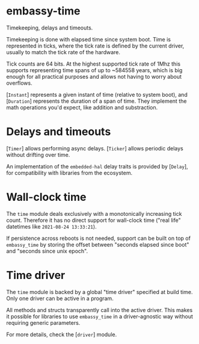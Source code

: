 # embassy-time

Timekeeping, delays and timeouts.

Timekeeping is done with elapsed time since system boot. Time is represented in
ticks, where the tick rate is defined by the current driver, usually to match
the tick rate of the hardware.

Tick counts are 64 bits. At the highest supported tick rate of 1Mhz this supports
representing time spans of up to ~584558 years, which is big enough for all practical
purposes and allows not having to worry about overflows.

[`Instant`] represents a given instant of time (relative to system boot), and [`Duration`]
represents the duration of a span of time. They implement the math operations you'd expect,
like addition and substraction.

# Delays and timeouts

[`Timer`] allows performing async delays. [`Ticker`] allows periodic delays without drifting over time.

An implementation of the `embedded-hal` delay traits is provided by [`Delay`], for compatibility
with libraries from the ecosystem.

# Wall-clock time

The `time` module deals exclusively with a monotonically increasing tick count.
Therefore it has no direct support for wall-clock time ("real life" datetimes
like `2021-08-24 13:33:21`).

If persistence across reboots is not needed, support can be built on top of
`embassy_time` by storing the offset between "seconds elapsed since boot"
and "seconds since unix epoch".

# Time driver

The `time` module is backed by a global "time driver" specified at build time.
Only one driver can be active in a program.

All methods and structs transparently call into the active driver. This makes it
possible for libraries to use `embassy_time` in a driver-agnostic way without
requiring generic parameters.

For more details, check the [`driver`] module.

